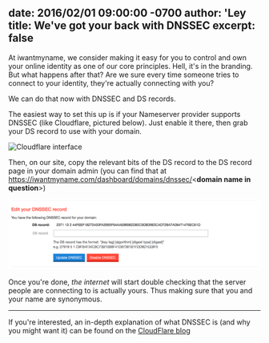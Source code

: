date: 2016/02/01 09:00:00 -0700
author: 'Ley
title: We've got your back with DNSSEC
excerpt: false
-----

At iwantmyname, we consider making it easy for you to control and own your online identity as one of our core principles. Hell, it's in the branding. But what happens after that? Are we sure every time someone tries to connect to your identity, they're actually connecting with you?

We can do that now with DNSSEC and DS records.

The easiest way to set this up is if your Nameserver provider supports DNSSEC (like Cloudflare, pictured below). Just enable it there, then grab your DS record to use with your domain.

![Cloudflare interface](media/2016-02-01-cloudflare-dnssec.png)

Then, on our site, copy the relevant bits of the DS record to the DS record page in your domain admin (you can find that at https://iwantmyname.com/dashboard/domains/dnssec/<**domain name in question**>)

![iwantmyname interface](media/2016-02-01-iwantmyname-dnssec.png)

Once you're done, *the internet* will start double checking that the server people are connecting to is actually yours. Thus making sure that you and your name are synonymous.

***

If you're interested, an in-depth explanation of what DNSSEC is (and why you might want it) can be found on the [CloudFlare blog](https://blog.cloudflare.com/dnssec-an-introduction/)

